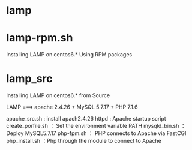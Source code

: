 # lamp


# lamp-rpm.sh
 Installing LAMP on centos6.* Using RPM packages

# lamp_src
 Installing LAMP on centos6.* from Source
  
 LAMP ===> apache 2.4.26 + MySQL 5.7.17 + PHP 7.1.6 

apache_src.sh :  install apach2.4.26
httpd :  Apache startup script
create_porfile.sh ： Set the environment variable PATH
mysqld_bin.sh ： Deploy MySQL5.7.17
php-fpm.sh ： PHP connects to Apache via FastCGI
php_install.sh ：Php through the module to connect to Apache
